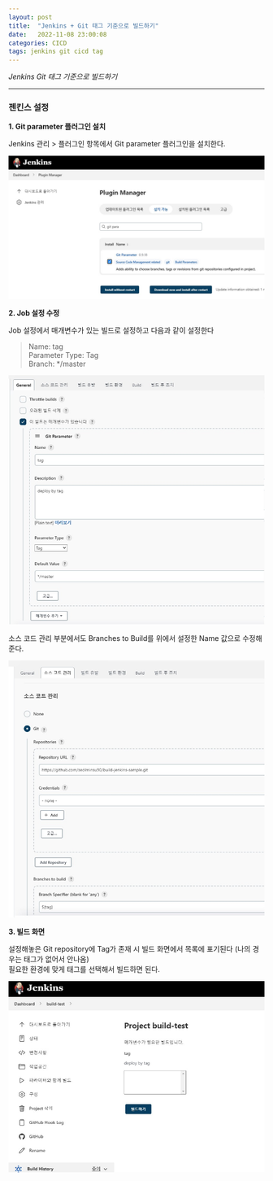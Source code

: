 ```yaml
---
layout: post
title:  "Jenkins + Git 태그 기준으로 빌드하기"
date:   2022-11-08 23:00:08
categories: CICD
tags: jenkins git cicd tag
---
```


<i class="fa-solid fa-check"></i>*Jenkins Git 태그 기준으로 빌드하기*

---

### 젠킨스 설정

**1. Git parameter 플러그인 설치**

Jenkins 관리 > 플러그인 항목에서 Git parameter 플러그인을 설치한다.

<a href="/assets/images/3.jpg" data-lightbox="falcon9-large" data-title="플러그인 설치">
  <img src="/assets/images/3.jpg" title="플러그인 설치">
</a>

**2. Job 설정 수정**

Job 설정에서 매개변수가 있는 빌드로 설정하고 다음과 같이 설정한다

> Name: tag   
> Parameter Type: Tag   
> Branch: */master   

<a href="/assets/images/4.jpg" data-lightbox="falcon9-large" data-title="매개변수 빌드로 설정 수정">
  <img src="/assets/images/4.jpg" title="매개변수 빌드로 설정 수정">
</a>

소스 코드 관리 부분에서도 Branches to Build를 위에서 설정한 Name 값으로 수정해준다.

<a href="/assets/images/5.jpg" data-lightbox="falcon9-large" data-title="태그 기준으로 빌드되도록 수정">
  <img src="/assets/images/5.jpg" title="태그 기준으로 빌드되도록 수정">
</a>

**3. 빌드 화면**

설정해놓은 Git repository에 Tag가 존재 시 빌드 화면에서 목록에 표기된다 (나의 경우는 태그가 없어서 안나옴)   
필요한 환경에 맞게 태그를 선택해서 빌드하면 된다.

<a href="/assets/images/6.jpg" data-lightbox="falcon9-large" data-title="빌드 선택 화면">
  <img src="/assets/images/6.jpg" title="빌드 선택 화면">
</a>
